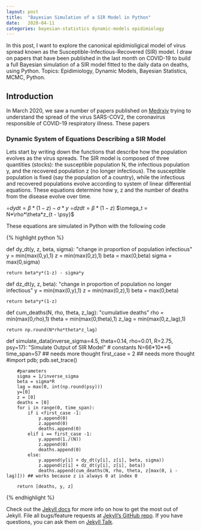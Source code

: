 ```yaml
---
layout: post
title:  "Bayesian Simulation of a SIR Model in Python"
date:   2020-04-11 
categories: bayesian-statistics dynamic-models epidimiology
---
```


In this post, I want to explore the canonical epidimioligical model of virus spread known as the Susceptible-Infectious-Recovered (SIR) model. I draw on papers that have been published in the last month on COVID-19 to build a full Bayesian simulation of a SIR model fitted to the daily data on deaths, using Python.
Topics: Epidimiology, Dynamic Models, Bayesian Statistics, MCMC, Python.

## Introduction
In March 2020, we saw a number of papers published on [Medrxiv](https://www.medrxiv.org/) trying to understand the spread of the virus SARS-COV2, the coronavirus responsible of COVID-19 respiratory illness. These papers

### Dynamic System of Equations Describing a SIR Model
Lets start by writing down the functions that describe how the population evolves as the virus spreads. The SIR model is composed of three quantities (stocks): the susceptible population N, the infectious population y, and the recovered population z (no longer infectious). The susceptible population is fixed (say the population of a country), while the infectious and recovered populations evolve according to system of linear differential equations. These equations determine how y, z and the number of deaths from the disease evolve over time.

$\div{dy}{dt} = \beta*(1-z) - \sigma*y$ 
$\div{dz}{dt} = \beta*(1-z)$ 
$\omega_t = N*\rho*\theta*z_{t - \psy}$

These equations are simulated in Python with the following code

{% highlight python %}

def dy_dt(y, z, beta, sigma):
    "change in proportion of population infectious"
    y = min(max(0,y),1)
    z = min(max(0,z),1)
    beta = max(0,beta)
    sigma = max(0,sigma)
    
    return beta*y*(1-z) - sigma*y
def dz_dt(y, z, beta):
    "change in proportion of population no longer infectious"
    y = min(max(0,y),1)
    z = min(max(0,z),1)
    beta = max(0,beta)
    
    return beta*y*(1-z)

def cum_deaths(N, rho, theta, z_lag):
    "cumulative deaths"
    rho = min(max(0,rho),1)
    theta = min(max(0,theta),1)
    z_lag = min(max(0,z_lag),1)
    
    return np.round(N*rho*theta*z_lag)

def simulate_data(inverse_sigma=4.5, theta=0.14, rho=0.01, R=2.75, psy=17):
"Simulate Output of SIR Model"
        # constants
        N=66*10**6
        time_span=57         ## needs more thought
        first_case = 2       ## needs more thought
        #import pdb; pdb.set_trace()
        
        #parameters
        sigma = 1/inverse_sigma
        beta = sigma*R 
        lag = max(0, int(np.round(psy)))
        y=[0]
        z = [0]
        deaths = [0]
        for i in range(0, time_span):
            if i <first_case -1:
                y.append(0)
                z.append(0)
                deaths.append(0)
            elif i == first_case -1:
                y.append(1./(N))
                z.append(0)
                deaths.append(0)
            else:
                y.append(y[i] + dy_dt(y[i], z[i], beta, sigma))
                z.append(z[i] + dz_dt(y[i], z[i], beta))
                deaths.append(cum_deaths(N, rho, theta, z[max(0, i - lag)])) ## works because z is always 0 at index 0
        
        return [deaths, y, z]
{% endhighlight %}

Check out the [Jekyll docs][jekyll-docs] for more info on how to get the most out of Jekyll. File all bugs/feature requests at [Jekyll’s GitHub repo][jekyll-gh]. If you have questions, you can ask them on [Jekyll Talk][jekyll-talk].

[jekyll-docs]: https://jekyllrb.com/docs/home
[jekyll-gh]:   https://github.com/jekyll/jekyll
[jekyll-talk]: https://talk.jekyllrb.com/
